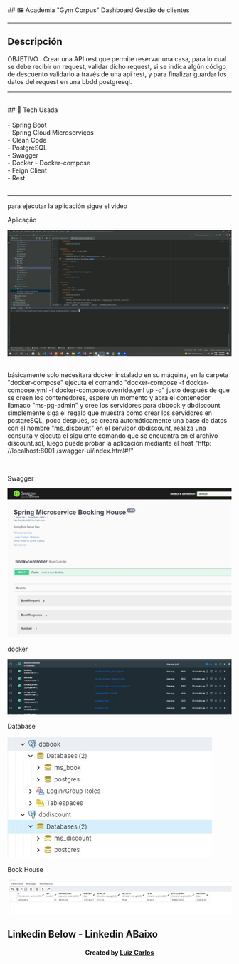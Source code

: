 ﻿﻿## 🖼 Academia "Gym Corpus" Dashboard Gestão de clientes <br/>
<hr>

<h2>Descripción</h2>
<p>OBJETIVO : Crear una API rest que permite reservar una casa, para lo cual se debe recibir un request,
validar dicho request, si se indica algún código de descuento validarlo a través de una api rest, y para
finalizar guardar los datos del request en una bbdd postgresql. </p>
<hr>
<br/>
## 🚀 Tech Usada<br/>
<br/>
- Spring Boot<br/>
- Spring Cloud Microserviços <br/>
- Clean Code<br/>
- PostgreSQL <br/>
-   Swagger <br/>
-   Docker - Docker-compose<br/>
- Feign Client<br/>
-   Rest  <br/>

<br/>
<hr>
<p>para ejecutar la aplicación sigue el video<p/>
<p>Aplicação</p><img src="img/microservice-bide-factory.gif">
<br/>
<br/>
<p>básicamente solo necesitará docker instalado en su máquina, en la carpeta "docker-compose" ejecuta el comando
"docker-compose -f docker-compose.yml -f docker-compose.override.yml up -d" justo después de que se creen los contenedores, espere un momento y abra el contenedor llamado "ms-pg-admin"
y cree los servidores para dbbook y dbdiscount simplemente siga el regalo que muestra cómo crear los servidores en postgreSQL,
poco después, se creará automáticamente una base de datos con el nombre "ms_discount" en el servidor dbdiscount, realiza una consulta y ejecuta el siguiente
 comando que se encuentra en el archivo discount.sql, luego puede probar la aplicación mediante el host "http: //localhost:8001 /swagger-ui/index.html#/"</p>
<br/>
<p>Swagger</p><img src="img/swagger.JPG">
<p>docker</p><img src="img/docker.JPG">
<p>Database</p><img src="img/database.JPG">
<p>Book House</p><img src="img/book.JPG">

## Linkedin Below - Linkedin ABaixo

<h4 align="center">
   Created by   <a href="https://www.linkedin.com/in/luiz-carlos-b50693173/" target="_blank"> Luiz Carlos </a>
</h4>

</html>
